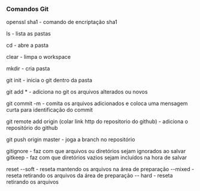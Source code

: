 ### Comandos Git

openssl sha1 - comando de encriptação sha1

ls - lista as pastas

cd - abre a pasta

clear - limpa o workspace

mkdir - cria pasta

git init - inicia o git dentro da pasta

git add * - adiciona no git os arquivos alterados ou novos

git commit -m - comita os arquivos adicionados e coloca uma mensagem curta para identificação do commit

git remote add origin (colar link http do repositorio do github) - adiciona o repositório do github

git push origin master - joga a branch no repositório

gitignore - faz com que arquivos ou diretórios sejam ignorados ao salvar
gitkeep - faz com que diretórios vazios sejam incluídos na hora de salvar

reset --soft - reseta mantendo os arquivos na área de preparação
      --mixed - reseta retirando os arquivos da área de preparação
      -- hard - reseta retirando os arquivos
